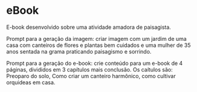 # eBook
E-book desenvolvido sobre uma atividade amadora de paisagista.

Prompt para a geração da imagem: criar imagem com um jardim de uma casa com canteiros de flores e plantas bem cuidados e uma mulher de 35 anos sentada na grama praticando paisagismo e sorrindo.

Prompt para a geração do e-book: crie conteúdo para um e-book de 4 páginas, divididos em 3 capítulos mais conclusão. Os caítulos são: Preoparo do solo, Como criar um canteiro harmônico, como cultivar orquideas em casa.
